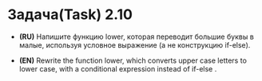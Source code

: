 # Задача(Task) 2.10 #

- **(RU)** Напишите функцию lower, которая переводит большие буквы в малые, используя условное выражение (а не конструкцию if-else).


- **(EN)** Rewrite the function lower, which converts upper case letters to lower case, with a conditional expression instead of if-else .